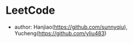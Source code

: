 LeetCode
========

* author: Hanjiao(https://github.com/sunnyqiu), Yucheng(https://github.com/yliu483)

